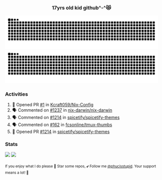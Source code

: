 <h3 align="center">17yrs old kid github^-^😻</h3>

![GitHub Contribution Grid Snake (Dark)](https://raw.githubusercontent.com/phucisstupid/phucisstupid/output/catppuccin-mocha.svg#gh-dark-mode-only)
![GitHub Contribution Grid Snake (Light)](https://raw.githubusercontent.com/phucisstupid/phucisstupid/output/github-contribution-grid-snake.svg#gh-light-mode-only)

### Activities

<!--START_SECTION:activity-->
1. 💪 Opened PR [#1](https://github.com/Kcraft059/Nix-Config/pull/1) in [Kcraft059/Nix-Config](https://github.com/Kcraft059/Nix-Config)
2. 🗣 Commented on [#1237](https://github.com/nix-darwin/nix-darwin/issues/1237#issuecomment-3195013160) in [nix-darwin/nix-darwin](https://github.com/nix-darwin/nix-darwin)
3. 🗣 Commented on [#1214](https://github.com/spicetify/spicetify-themes/pull/1214#issuecomment-3194079921) in [spicetify/spicetify-themes](https://github.com/spicetify/spicetify-themes)
4. 🗣 Commented on [#162](https://github.com/fcsonline/tmux-thumbs/pull/162#issuecomment-3190665456) in [fcsonline/tmux-thumbs](https://github.com/fcsonline/tmux-thumbs)
5. 💪 Opened PR [#1214](https://github.com/spicetify/spicetify-themes/pull/1214) in [spicetify/spicetify-themes](https://github.com/spicetify/spicetify-themes)
<!--END_SECTION:activity-->

### Stats

<div>
  <img width=400 src="https://github-readme-stats.vercel.app/api?username=phucisstupid&show_icons=true&theme=catppuccin_mocha"/>
  <img width=400 src="https://github-readme-stats.vercel.app/api/top-langs?username=phucisstupid&layout=compact&theme=catppuccin_mocha&card_width=395"/>
</div>

<sub>If you enjoy what I do please 🌟 Star some repos, 💕 Follow me [@phucisstupid](https://github.com/phucisstupid). Your support means a lot! 🥰

